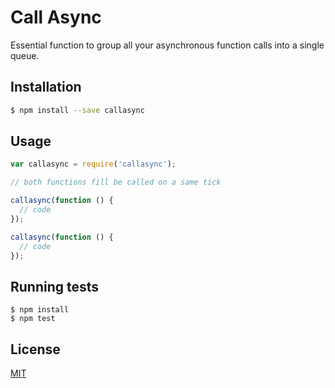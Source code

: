 # Call Async

  Essential function to group all your asynchronous function calls into
  a single queue.

## Installation

  ```bash
  $ npm install --save callasync
  ```

## Usage

  ```js
  var callasync = require('callasync');

  // both functions fill be called on a same tick

  callasync(function () {
    // code
  });

  callasync(function () {
    // code
  });
  ```

## Running tests

```
$ npm install
$ npm test
```

## License

  [MIT](LICENSE)

